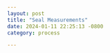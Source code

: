 ```yaml
---
layout: post
title: "Seal Measurements"
date: 2024-01-11 22:25:13 -0800
category: process

---
```




